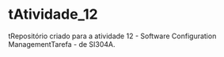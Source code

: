 # tAtividade_12
tRepositório criado para a atividade 12 - Software Configuration ManagementTarefa - de SI304A.
